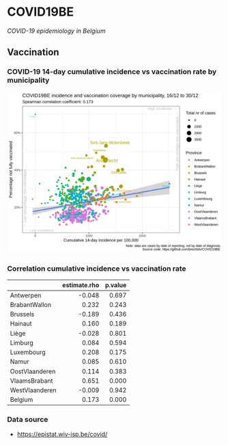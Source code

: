 
# COVID19BE

*COVID-19 epidemiology in Belgium*

## Vaccination

### COVID-19 14-day cumulative incidence vs vaccination rate by municipality

![](covid19be-vaccination.png)

### Correlation cumulative incidence vs vaccination rate

|                | estimate.rho | p.value |
| :------------- | -----------: | ------: |
| Antwerpen      |      \-0.048 |   0.697 |
| BrabantWallon  |        0.232 |   0.243 |
| Brussels       |      \-0.189 |   0.436 |
| Hainaut        |        0.160 |   0.189 |
| Liège          |      \-0.028 |   0.801 |
| Limburg        |        0.084 |   0.594 |
| Luxembourg     |        0.208 |   0.175 |
| Namur          |        0.085 |   0.610 |
| OostVlaanderen |        0.114 |   0.383 |
| VlaamsBrabant  |        0.651 |   0.000 |
| WestVlaanderen |      \-0.009 |   0.942 |
| Belgium        |        0.173 |   0.000 |

### Data source

  - <https://epistat.wiv-isp.be/covid/>
